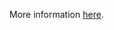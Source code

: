 More information [here](https://docs.paloaltonetworks.com/content/techdocs/en_US/prisma/prisma-cloud/prisma-cloud-code-security-policy-reference/oci-policies/secrets-1/bc-oci-secrets-1.html).
